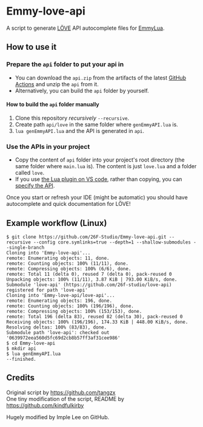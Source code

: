 # Emmy-love-api

A script to generate [LÖVE](https://love2d.org/) API autocomplete files for [EmmyLua](https://github.com/EmmyLua/IntelliJ-EmmyLua).

## How to use it

### Prepare the `api` folder to put your api in

- You can download the `api.zip` from the artifacts of the latest [GitHub Actions](https://github.com/26F-Studio/Emmy-love-api/actions) and unzip the `api` from it.
- Alternatively, you can build the `api` folder by yourself.

#### How to build the `api` folder manually

1. Clone this repository *recursively* `--recursive`.
2. Create path `api/love` in the same folder where `genEmmyAPI.lua` is.
3. `lua genEmmyAPI.lua` and the API is generated in `api`.


### Use the APIs in your project

- Copy the content of `api` folder into your project's root directory (the same folder where `main.lua` is).  The content is just `love.lua` and a folder called `love`.
- If you use [the Lua plugin on VS code](https://github.com/sumneko/lua-language-server), rather than copying, you can [specify the API](https://github.com/sumneko/lua-language-server/wiki/EmmyLua-Libraries).

Once you start or refresh your IDE (might be automatic) you should have autocomplete and quick documentation for LÖVE!

## Example workflow (Linux)

```
$ git clone https://github.com/26F-Studio/Emmy-love-api.git --recursive --config core.symlinks=true --depth=1 --shallow-submodules --single-branch
Cloning into 'Emmy-love-api'...
remote: Enumerating objects: 11, done.
remote: Counting objects: 100% (11/11), done.
remote: Compressing objects: 100% (6/6), done.
remote: Total 11 (delta 0), reused 7 (delta 0), pack-reused 0
Unpacking objects: 100% (11/11), 3.87 KiB | 793.00 KiB/s, done.
Submodule 'love-api' (https://github.com/26f-studio/love-api) registered for path 'love-api'
Cloning into 'Emmy-love-api/love-api'...
remote: Enumerating objects: 196, done.        
remote: Counting objects: 100% (196/196), done.        
remote: Compressing objects: 100% (153/153), done.        
remote: Total 196 (delta 83), reused 82 (delta 30), pack-reused 0        
Receiving objects: 100% (196/196), 174.33 KiB | 448.00 KiB/s, done.
Resolving deltas: 100% (83/83), done.
Submodule path 'love-api': checked out '0639972eea560d5fc69d2cb8b57ff3af31cee986'
$ cd Emmy-love-api
$ mkdir api
$ lua genEmmyAPI.lua
--finished.
```

## Credits

Original script by https://github.com/tangzx  
One tiny modification of the script, README by https://github.com/kindfulkirby

Hugely modified by Imple Lee on GitHub.
